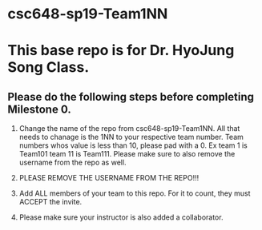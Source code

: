 # csc648-sp19-Team1NN

# This base repo is for Dr. HyoJung Song Class.

## Please do the following steps before completing Milestone 0.
1. Change the name of the repo from csc648-sp19-Team1NN. All that needs to chanage is the 1NN to your respective team number. Team numbers whos value is less than 10, please pad with a 0. Ex team 1 is Team101 team 11 is Team111. Please make sure to also remove the username from the repo as well.

1. PLEASE REMOVE THE USERNAME FROM THE REPO!!!

2. Add ALL members of your team to this repo. For it to count, they must ACCEPT the invite.

3. Please make sure your instructor is also added a collaborator.
